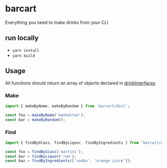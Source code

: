 # barcart

Everything you need to make drinks from your CLI

## run locally
* `yarn install`
* `yarn build`

## Usage

All functions should return an array of objects declared in [drinkInterfaces](https://github.com/drinkingandcoding/barcart/blob/main/src/interfaces/drinkInterface.ts)

### Make
```js
import { makeByName, makeByRandom } from 'barcart/dist';

const foo = makeByName('manhattan');
const bar = makeByRandom();
```

### Find
```js
import { findByGlass, findByLiquor, findByIngredients } from 'barcart/dist';

const foo = findByGlass('martini');
const bar = findByLiquor('rum');
const baz = findByIngredients(['vodka', 'orange juice']);
```